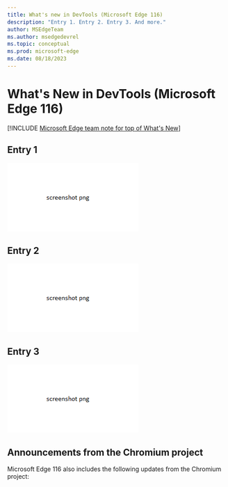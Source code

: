 ```yaml
---
title: What's new in DevTools (Microsoft Edge 116)
description: "Entry 1. Entry 2. Entry 3. And more."
author: MSEdgeTeam
ms.author: msedgedevrel
ms.topic: conceptual
ms.prod: microsoft-edge
ms.date: 08/18/2023
---
```

# What's New in DevTools (Microsoft Edge 116)

[!INCLUDE [Microsoft Edge team note for top of What's New](../../includes/edge-whats-new-note.md)]

<!-- ====================================================================== -->
## Entry 1

<!-- Subtitle: . -->

![todo: Alt-text 1](./devtools-116-images/template.png)
<!-- todo: steps to re-create screenshot -->

<!--
See also:
* []()
-->


<!-- ====================================================================== -->
## Entry 2

<!-- Subtitle: . -->

![todo: Alt-text 2](./devtools-116-images/template.png)
<!-- todo: steps to re-create screenshot -->

<!--
See also:
* []()
-->


<!-- ====================================================================== -->
## Entry 3

<!-- Subtitle: . -->

![todo: Alt-text 3](./devtools-116-images/template.png)
<!-- todo: steps to re-create screenshot -->

<!--
See also:
* []()
-->


<!-- ====================================================================== -->
## Announcements from the Chromium project

Microsoft Edge 116 also includes the following updates from the Chromium project:
<!-- todo: add -->

<!-- ====================================================================== -->
<!-- uncomment if content is copied from developer.chrome.com to this page -->

<!-- > [!NOTE]
> Portions of this page are modifications based on work created and [shared by Google](https://developers.google.com/terms/site-policies) and used according to terms described in the [Creative Commons Attribution 4.0 International License](https://creativecommons.org/licenses/by/4.0).
> The original page for announcements from the Chromium project is [What's New in DevTools (Chrome 115)](https://developer.chrome.com/blog/new-in-devtools-115) and is authored by [Jecelyn Yeen](https://developers.google.com/web/resources/contributors#jecelynyeen) (Developer advocate working on Chrome DevTools at Google). -->


<!-- ====================================================================== -->
<!-- uncomment if content is copied from developer.chrome.com to this page -->

<!-- [![Creative Commons License](../../../../media/cc-logo/88x31.png)](https://creativecommons.org/licenses/by/4.0)
This work is licensed under a [Creative Commons Attribution 4.0 International License](https://creativecommons.org/licenses/by/4.0). -->
